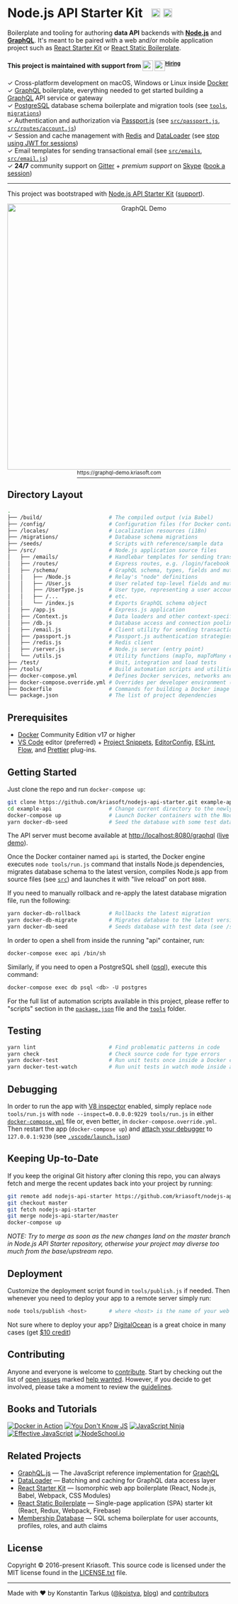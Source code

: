 # Node.js API Starter Kit &nbsp; <a href="https://github.com/kriasoft/nodejs-api-starter/stargazers"><img src="https://img.shields.io/github/stars/kriasoft/nodejs-api-starter.svg?style=social&label=Star&maxAge=3600" height="20"></a> <a href="https://twitter.com/ReactStarter"><img src="https://img.shields.io/twitter/follow/ReactStarter.svg?style=social&label=Follow&maxAge=3600" height="20"></a>

Boilerplate and tooling for authoring **data API** backends with **[Node.js][node]** and
**[GraphQL][gql]**. It's meant to be paired with a web and/or mobile application project such as
[React Starter Kit][rsk] or [React Static Boilerplate][rsb].

#### This project is maintained with support from <a href="https://rollbar.com/?utm_source=reactstartkit(github)&utm_medium=link&utm_campaign=reactstartkit(github)"><img src="https://koistya.github.io/files/rollbar-247x48.png" height="24" align="top" /></a> <a href="https://x-team.com/?utm_source=reactstarterkit&utm_medium=github-link&utm_campaign=reactstarterkit-june"><img src="https://koistya.github.io/files/xteam-168x48.png" height="24" align="top" /></a><sup><a href="https://x-team.com/join/?utm_source=reactstarterkit&utm_medium=github-link&utm_campaign=reactstarterkit-june">Hiring</a></sup>

✓ Cross-platform development on macOS, Windows or Linux inside [Docker][docker]<br>
✓ [GraphQL][gql] boilerplate, everything needed to get started building a [GraphQL][gql] API service or gateway<br>
✓ [PostgreSQL][pg] database schema boilerplate and migration tools (see [`tools`](./tools), [`migrations`](./migrations))<br>
✓ Authentication and authorization via [Passport.js][passport] (see [`src/passport.js`](./src/passport.js), [`src/routes/account.js`](./src/routes/account.js))<br>
✓ Session and cache management with [Redis][redis] and [DataLoader][loader] (see [stop using JWT for sessions](http://cryto.net/~joepie91/blog/2016/06/13/stop-using-jwt-for-sessions/))<br>
✓ Email templates for sending transactional email (see [`src/emails`](./src/emails), [`src/email.js`](./src/email.js))<br>
✓ **24/7** community support on [Gitter][gitter] + *premium support* on [Skype][skype] ([book a session](https://calendly.com/koistya))<br>


---

This project was bootstraped with [Node.js API Starter Kit][nodejskit] ([support][gitter]).

<p align="center"><a href="https://graphql-demo.kriasoft.com"><img src="http://koistya.github.io/files/nodejs-api-starter-demo.png" width="600" alt="GraphQL Demo" /><br><sup>https://graphql-demo.kriasoft.com</sup></a></p>


## Directory Layout

```bash
.
├── /build/                     # The compiled output (via Babel)
├── /config/                    # Configuration files (for Docker containers etc.)
├── /locales/                   # Localization resources (i18n)
├── /migrations/                # Database schema migrations
├── /seeds/                     # Scripts with reference/sample data
├── /src/                       # Node.js application source files
│   ├── /emails/                # Handlebar templates for sending transactional email
│   ├── /routes/                # Express routes, e.g. /login/facebook
│   ├── /schema/                # GraphQL schema, types, fields and mutations
│   │   ├── /Node.js            # Relay's "node" definitions
│   │   ├── /User.js            # User related top-level fields and mutations
│   │   ├── /UserType.js        # User type, representing a user account (id, emails, etc.)
│   │   ├── /...                # etc.
│   │   └── /index.js           # Exports GraphQL schema object
│   ├── /app.js                 # Express.js application
│   ├── /Context.js             # Data loaders and other context-specific stuff
│   ├── /db.js                  # Database access and connection pooling (via Knex)
│   ├── /email.js               # Client utility for sending transactional email
│   ├── /passport.js            # Passport.js authentication strategies
│   ├── /redis.js               # Redis client
│   ├── /server.js              # Node.js server (entry point)
│   └── /utils.js               # Utility functions (mapTo, mapToMany etc.)
├── /test/                      # Unit, integration and load tests
├── /tools/                     # Build automation scripts and utilities
├── docker-compose.yml          # Defines Docker services, networks and volumes
├── docker-compose.override.yml # Overrides per developer environment (not under source control)
├── Dockerfile                  # Commands for building a Docker image for production
└── package.json                # The list of project dependencies
```


## Prerequisites

* [Docker][docker] Community Edition v17 or higher
* [VS Code][code] editor (preferred) + [Project Snippets][vcsnippets],
  [EditorConfig][vceditconfig], [ESLint][vceslint], [Flow][vcflow], and [Prettier][vcprettier]
  plug-ins.


## Getting Started

Just clone the repo and run `docker-compose up`:

```bash
git clone https://github.com/kriasoft/nodejs-api-starter.git example-api
cd example-api                  # Change current directory to the newly created one
docker-compose up               # Launch Docker containers with the Node.js API app running inside
yarn docker-db-seed             # Seed the database with some test data
```

The API server must become available at [http://localhost:8080/graphql](http://localhost:8080/graphql)
([live demo][demo]).

Once the Docker container named `api` is started, the Docker engine executes `node tools/run.js`
command that installs Node.js dependencies, migrates database schema to the latest version,
compiles Node.js app from source files (see [`src`](./src)) and launches it with "live reload"
on port `8080`.

If you need to manually rollback and re-apply the latest database migration file, run the following:

```bash
yarn docker-db-rollback         # Rollbacks the latest migration
yarn docker-db-migrate          # Migrates database to the latest version (see /migrates folder)
yarn docker-db-seed             # Seeds database with test data (see /seeds folder)
```

In order to open a shell from inside the running "api" container, run:

```bash
docker-compose exec api /bin/sh
```

Similarly, if you need to open a PostgreSQL shell ([psql][psql]), execute this command:

```bash
docker-compose exec db psql <db> -U postgres
```

For the full list of automation scripts available in this project, please reffer to "scripts"
section in the [`package.json`](./package.json) file and the [`tools`](./tools) folder.


## Testing

```bash
yarn lint                       # Find problematic patterns in code
yarn check                      # Check source code for type errors
yarn docker-test                # Run unit tests once inside a Docker container
yarn docker-test-watch          # Run unit tests in watch mode inside a Docker container
```


## Debugging

In order to run the app with [V8 inspector][v8debug] enabled, simply replace `node tools/run.js`
with `node --inspect=0.0.0.0:9229 tools/run.js` in either [`docker-compose.yml`](docker-compose.yml)
file or, even better, in `docker-compose.override.yml`. Then restart the app (`docker-compose up`) and
[attach your debugger][vsdebug] to `127.0.0.1:9230` (see [`.vscode/launch.json`](./vscode/launch.json))


## Keeping Up-to-Date

If you keep the original Git history after cloning this repo, you can always fetch and merge
the recent updates back into your project by running:

```bash
git remote add nodejs-api-starter https://github.com/kriasoft/nodejs-api-starter.git
git checkout master
git fetch nodejs-api-starter
git merge nodejs-api-starter/master
docker-compose up
```

*NOTE: Try to merge as soon as the new changes land on the master branch in Node.js API Starter
repository, otherwise your project may diverse too much from the base/upstream repo.*


## Deployment

Customize the deployment script found in `tools/publish.js` if needed. Then whenever you need to
deploy your app to a remote server simply run:

```bash
node tools/publish <host>       # where <host> is the name of your web server (see ~/.ssh/config)
```

Not sure where to deploy your app? [DigitalOcean][do] is a great choice in many cases (get [$10 credit][do])


## Contributing

Anyone and everyone is welcome to [contribute](CONTRIBUTING.md). Start by checking out the list of
[open issues](https://github.com/kriasoft/nodejs-api-starter/issues) marked
[help wanted](https://github.com/kriasoft/nodejs-api-starter/issues?q=label:"help+wanted").
However, if you decide to get involved, please take a moment to review the [guidelines](CONTRIBUTING.md).


## Books and Tutorials

[![Docker in Action](https://images-na.ssl-images-amazon.com/images/I/518L63vGMpL._SL160_.jpg)](http://amzn.to/2hmUrNP)
[![You Don't Know JS](https://images-na.ssl-images-amazon.com/images/I/B172ZcXnYDS._SL160_.png)](http://amzn.to/2idQ3gL)
[![JavaScript Ninja](https://images-na.ssl-images-amazon.com/images/I/51tQ+JAczgL._SL160_.jpg)](http://amzn.to/2idDamK)
[![Effective JavaScript](https://images-na.ssl-images-amazon.com/images/I/51W25NBDLQL._SL160_.jpg)](http://amzn.to/2idMZBq)
[![NodeSchool.io](http://koistya.github.io/files/nodeschool.jpg)](https://nodeschool.io/)

## Related Projects

* [GraphQL.js](https://github.com/graphql/graphql-js) — The JavaScript reference implementation for [GraphQL](http://graphql.org/)
* [DataLoader](https://github.com/facebook/dataloader) — Batching and caching for GraphQL data access layer
* [React Starter Kit](https://github.com/kriasoft/react-starter-kit) — Isomorphic web app boilerplate (React, Node.js, Babel, Webpack, CSS Modules)
* [React Static Boilerplate](https://github.com/kriasoft/react-static-boilerplate) — Single-page application (SPA) starter kit (React, Redux, Webpack, Firebase)
* [Membership Database](https://github.com/membership/membership.db) — SQL schema boilerplate for user accounts, profiles, roles, and auth claims


## License

Copyright © 2016-present Kriasoft. This source code is licensed under the MIT license found in the
[LICENSE.txt](https://github.com/kriasoft/nodejs-api-starter/blob/master/LICENSE.txt) file.

---
Made with ♥ by Konstantin Tarkus ([@koistya](https://twitter.com/koistya), [blog](https://medium.com/@tarkus)) and [contributors](https://github.com/kriasoft/nodejs-api-starter/graphs/contributors)


[nodejskit]: https://github.com/kriasoft/nodejs-api-starter
[rsk]: https://github.com/kriasoft/react-starter-kit
[rsb]: https://github.com/kriasoft/react-static-boilerplate
[node]: https://nodejs.org
[js]: https://developer.mozilla.org/docs/Web/JavaScript
[babel]: http://babeljs.io/
[gql]: http://graphql.org/
[yarn]: https://yarnpkg.com
[demo]: https://graphql-demo.kriasoft.com/
[pg]: https://www.postgresql.org/
[psql]: https://www.postgresql.org/docs/current/static/app-psql.html
[do]: https://m.do.co/c/eef302dbae9f
[code]: https://code.visualstudio.com/
[vcsnippets]: https://marketplace.visualstudio.com/items?itemName=rebornix.project-snippets
[vceditconfig]: https://marketplace.visualstudio.com/items?itemName=EditorConfig.EditorConfig
[vceslint]: https://marketplace.visualstudio.com/items?itemName=dbaeumer.vscode-eslint
[vcflow]: https://marketplace.visualstudio.com/items?itemName=flowtype.flow-for-vscode
[vcprettier]: https://marketplace.visualstudio.com/items?itemName=esbenp.prettier-vscode
[docker]: https://www.docker.com/community-edition
[compose]: https://docs.docker.com/compose/
[v8debug]: https://chromedevtools.github.io/debugger-protocol-viewer/v8/
[vsdebug]: https://code.visualstudio.com/Docs/editor/debugging
[passport]: http://passportjs.org/
[redis]: https://redis.io/
[loader]: https://github.com/facebook/dataloader
[gitter]: https://gitter.im/kriasoft/nodejs-api-starter
[skype]: https://calendly.com/koistya
